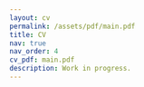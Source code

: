```yaml
---
layout: cv
permalink: /assets/pdf/main.pdf
title: CV
nav: true
nav_order: 4
cv_pdf: main.pdf
description: Work in progress.
---
```

